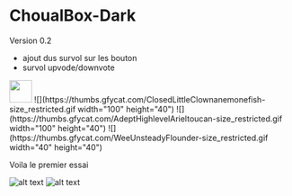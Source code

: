 # ChoualBox-Dark

Version 0.2

- ajout dus survol sur les bouton
- survol upvode/downvote

<img src="https://thumbs.gfycat.com/ClosedLittleClownanemonefish-size_restricted.gif" width="40" height="40" />
![](https://thumbs.gfycat.com/ClosedLittleClownanemonefish-size_restricted.gif width="100" height="40")
![](https://thumbs.gfycat.com/AdeptHighlevelArieltoucan-size_restricted.gif width="100" height="40")
![](https://thumbs.gfycat.com/WeeUnsteadyFlounder-size_restricted.gif width="40" height="40")

Voila le premier essai

![alt text](https://image.noelshack.com/fichiers/2018/19/5/1526041012-choulaboxdarkacceuil.jpg)
![alt text](https://image.noelshack.com/fichiers/2018/19/5/1526041017-choulaboxdarkbox.jpg)

